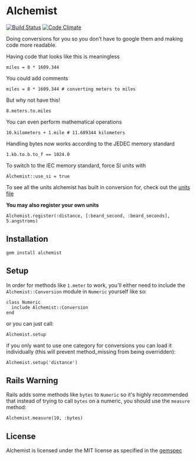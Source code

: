 Alchemist
=========

[![Build Status](https://travis-ci.org/halogenandtoast/alchemist.png?branch=master)](https://travis-ci.org/halogenandtoast/alchemist)
[![Code Climate](https://codeclimate.com/github/halogenandtoast/alchemist.png)](https://codeclimate.com/github/halogenandtoast/alchemist)

Doing conversions for you so you don’t have to google them and making
code more readable.

Having code that looks like this is meaningless

    miles = 8 * 1609.344

You could add comments

    miles = 8 * 1609.344 # converting meters to miles

But why not have this!

    8.meters.to.miles

You can even perform mathematical operations

    10.kilometers + 1.mile # 11.609344 kilometers

Handling bytes now works according to the JEDEC memory standard

    1.kb.to.b.to_f == 1024.0

To switch to the IEC memory standard, force SI units with

    Alchemist::use_si = true

To see all the units alchemist has built in conversion for, check out the [units file](lib/alchemist/data/units.yml)

<strong>You may also register your own units</strong>

    Alchemist.register(:distance, [:beard_second, :beard_seconds], 5.angstroms)

Installation
------------

    gem install alchemist

Setup
-----

In order for methods like `1.meter` to work, you'll either need to include the `Alchemist::Conversion` module in `Numeric` yourself like so:

    class Numeric
      include Alchemist::Conversion
    end

or you can just call:

    Alchemist.setup

if you only want to use one category for conversions you can load it individually (this will prevent method_missing from being overridden):

    Alchemist.setup('distance')

Rails Warning
-------------

Rails adds some methods like `bytes` to `Numeric` so it's highly recommended that instead of trying to call `bytes` on a numeric, you should use the `measure` method:

    Alchemist.measure(10, :bytes)

License
-------

Alchemist is licensed under the MIT license as specified in the [gemspec](alchemist.gemspec)
